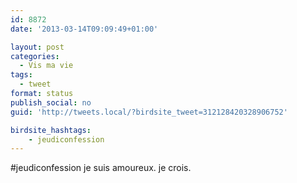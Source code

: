 ```yaml
---
id: 8872
date: '2013-03-14T09:09:49+01:00'

layout: post
categories:
  - Vis ma vie
tags:
  - tweet
format: status
publish_social: no
guid: 'http://tweets.local/?birdsite_tweet=312128420328906752'

birdsite_hashtags:
    - jeudiconfession
---
```


\#jeudiconfession je suis amoureux. je crois.